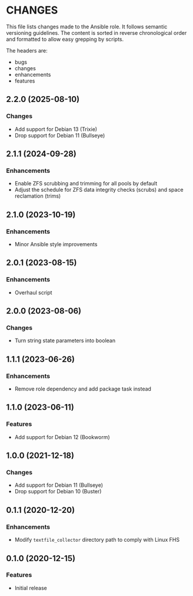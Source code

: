 # CHANGES

This file lists changes made to the Ansible role. It follows semantic versioning
guidelines. The content is sorted in reverse chronological order and formatted
to allow easy grepping by scripts.

The headers are:
- bugs
- changes
- enhancements
- features

## 2.2.0 (2025-08-10)

### Changes

- Add support for Debian 13 (Trixie)
- Drop support for Debian 11 (Bullseye)

## 2.1.1 (2024-09-28)

### Enhancements

- Enable ZFS scrubbing and trimming for all pools by default
- Adjust the schedule for ZFS data integrity checks (scrubs) and space reclamation (trims)

## 2.1.0 (2023-10-19)

### Enhancements

- Minor Ansible style improvements

## 2.0.1 (2023-08-15)

### Enhancements

- Overhaul script

## 2.0.0 (2023-08-06)

### Changes

- Turn string state parameters into boolean

## 1.1.1 (2023-06-26)

### Enhancements

- Remove role dependency and add package task instead

## 1.1.0 (2023-06-11)

### Features

- Add support for Debian 12 (Bookworm)

## 1.0.0 (2021-12-18)

### Changes

- Add support for Debian 11 (Bullseye)
- Drop support for Debian 10 (Buster)

## 0.1.1 (2020-12-20)

### Enhancements

- Modify `textfile_collector` directory path to comply with Linux FHS

## 0.1.0 (2020-12-15)

### Features

- Initial release
